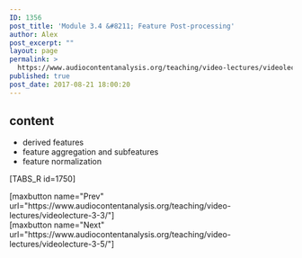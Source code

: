 ```yaml
---
ID: 1356
post_title: 'Module 3.4 &#8211; Feature Post-processing'
author: Alex
post_excerpt: ""
layout: page
permalink: >
  https://www.audiocontentanalysis.org/teaching/video-lectures/videolecture-3-4/
published: true
post_date: 2017-08-21 18:00:20
---
```

<h2>content</h2>
<ul>
 	<li>derived features</li>
 	<li>feature aggregation and subfeatures</li>
 	<li>feature normalization</li>
</ul>
[TABS_R id=1750]
<p style="text-align: left;">[maxbutton name="Prev" url="https://www.audiocontentanalysis.org/teaching/video-lectures/videolecture-3-3/"]<span style="float: right;">[maxbutton name="Next" url="https://www.audiocontentanalysis.org/teaching/video-lectures/videolecture-3-5/"]</span></p>